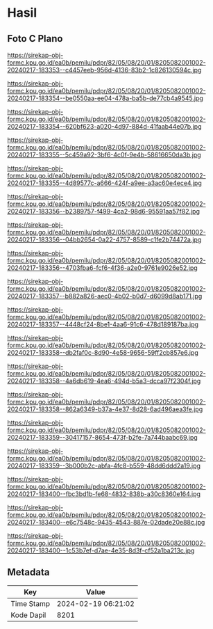 # Hasil

## Foto C Plano

https://sirekap-obj-formc.kpu.go.id/ea0b/pemilu/pdpr/82/05/08/20/01/8205082001002-20240217-183353--c4457eeb-956d-4136-83b2-1c826130594c.jpg

https://sirekap-obj-formc.kpu.go.id/ea0b/pemilu/pdpr/82/05/08/20/01/8205082001002-20240217-183354--be0550aa-ee04-478a-ba5b-de77cb4a9545.jpg

https://sirekap-obj-formc.kpu.go.id/ea0b/pemilu/pdpr/82/05/08/20/01/8205082001002-20240217-183354--620bf623-a020-4d97-884d-41faab44e07b.jpg

https://sirekap-obj-formc.kpu.go.id/ea0b/pemilu/pdpr/82/05/08/20/01/8205082001002-20240217-183355--5c459a92-3bf6-4c0f-9e4b-58616650da3b.jpg

https://sirekap-obj-formc.kpu.go.id/ea0b/pemilu/pdpr/82/05/08/20/01/8205082001002-20240217-183355--4d89577c-a666-424f-a9ee-a3ac60e4ece4.jpg

https://sirekap-obj-formc.kpu.go.id/ea0b/pemilu/pdpr/82/05/08/20/01/8205082001002-20240217-183356--b2389757-f499-4ca2-98d6-95591aa57f82.jpg

https://sirekap-obj-formc.kpu.go.id/ea0b/pemilu/pdpr/82/05/08/20/01/8205082001002-20240217-183356--04bb2654-0a22-4757-8589-c1fe2b74472a.jpg

https://sirekap-obj-formc.kpu.go.id/ea0b/pemilu/pdpr/82/05/08/20/01/8205082001002-20240217-183356--4703fba6-fcf6-4f36-a2e0-9761e9026e52.jpg

https://sirekap-obj-formc.kpu.go.id/ea0b/pemilu/pdpr/82/05/08/20/01/8205082001002-20240217-183357--b882a826-aec0-4b02-b0d7-d6099d8ab171.jpg

https://sirekap-obj-formc.kpu.go.id/ea0b/pemilu/pdpr/82/05/08/20/01/8205082001002-20240217-183357--4448cf24-8be1-4aa6-91c6-478d189187ba.jpg

https://sirekap-obj-formc.kpu.go.id/ea0b/pemilu/pdpr/82/05/08/20/01/8205082001002-20240217-183358--db2faf0c-8d90-4e58-9656-59ff2cb857e6.jpg

https://sirekap-obj-formc.kpu.go.id/ea0b/pemilu/pdpr/82/05/08/20/01/8205082001002-20240217-183358--4a6db619-4ea6-494d-b5a3-dcca97f2304f.jpg

https://sirekap-obj-formc.kpu.go.id/ea0b/pemilu/pdpr/82/05/08/20/01/8205082001002-20240217-183358--862a6349-b37a-4e37-8d28-6ad496aea3fe.jpg

https://sirekap-obj-formc.kpu.go.id/ea0b/pemilu/pdpr/82/05/08/20/01/8205082001002-20240217-183359--30417157-8654-473f-b2fe-7a744baabc69.jpg

https://sirekap-obj-formc.kpu.go.id/ea0b/pemilu/pdpr/82/05/08/20/01/8205082001002-20240217-183359--3b000b2c-abfa-4fc8-b559-48dd6ddd2a19.jpg

https://sirekap-obj-formc.kpu.go.id/ea0b/pemilu/pdpr/82/05/08/20/01/8205082001002-20240217-183400--fbc3bd1b-fe68-4832-838b-a30c8360e164.jpg

https://sirekap-obj-formc.kpu.go.id/ea0b/pemilu/pdpr/82/05/08/20/01/8205082001002-20240217-183400--e6c7548c-9435-4543-887e-02dade20e88c.jpg

https://sirekap-obj-formc.kpu.go.id/ea0b/pemilu/pdpr/82/05/08/20/01/8205082001002-20240217-183400--1c53b7ef-d7ae-4e35-8d3f-cf52a1ba213c.jpg


## Metadata

| Key        | Value               |
| ---------- | ------------------- |
| Time Stamp | 2024-02-19 06:21:02 |
| Kode Dapil | 8201                |



